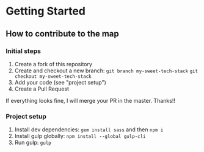 # Getting Started

## How to contribute to the map

### Initial steps

1. Create a fork of this repository
2. Create and checkout a new branch: `git branch my-sweet-tech-stack` `git checkout my-sweet-tech-stack`
3. Add your code (see "project setup")
4. Create a Pull Request

If everything looks fine, I will merge your PR in the master. Thanks!!

### Project setup

1. Install dev dependencies: `gem install sass` and then `npm i`
2. Install gulp globally: `npm install --global gulp-cli`
3. Run gulp: `gulp`
